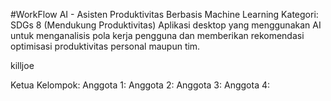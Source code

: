 #WorkFlow AI - Asisten Produktivitas Berbasis Machine Learning
Kategori: SDGs 8 (Mendukung Produktivitas)
Aplikasi desktop yang menggunakan AI untuk menganalisis pola kerja pengguna dan memberikan rekomendasi optimisasi produktivitas personal maupun tim.

killjoe

Ketua Kelompok:
Anggota 1:
Anggota 2:
Anggota 3:
Anggota 4:
